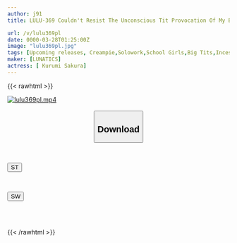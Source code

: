 ```yaml
---
author: j91
title: LULU-369 Couldn't Resist The Unconscious Tit Provocation Of My Busty J-girl Niece Who Goes To Shin-Okubo And Immediately Fucked Her Dynamite! I Made Her Cum Until She Was In Tears With A Lecture From My Hard Uncle's Big Dick.

url: /v/lulu369pl
date: 0000-03-28T01:25:00Z
image: "lulu369pl.jpg"
tags: [Upcoming releases, Creampie,Solowork,School Girls,Big Tits,Incest	]
maker: [LUNATICS]
actress: [ Kurumi Sakura]
---
```



{{< rawhtml >}}

<div class="video" data-videoid="pending_link.html">
    <a href="javascript:;">
        <img src="/v/lulu369pl/lulu369pl.jpg" width="WIDTH" height="HEIGHT" alt="lulu369pl.mp4" loading="lazy">
    </a>
</div>

<script type="text/javascript" src="https://j91.asia/asset/on-demand-pend.js"></script>

<br>
  <link rel="stylesheet" href="https://j91.asia/asset/bs5.css">
  
  <center>
  <button class="btn btn-primary" type="button" data-bs-toggle="collapse" data-bs-target=".multi-collapse" aria-expanded="false" aria-controls="multiCollapseExample1 multiCollapseExample2"><h2>Download</h2></button></center>
</p>
<div class="row">
  <div class="col">
    <div class="collapse multi-collapse" id="multiCollapseExample1">
      <div class="card card-body">
	      	      <br>
<div class="buttons">  
<p><a href="https://j91.asia/pending_link.html" target="_blank"><button class="btn-hover color-3"><i class="fa fa-download"></i> ST</button></a></p></div>
    </div>
  </div>
</div>
  <div class="col">
    <div class="collapse multi-collapse" id="multiCollapseExample2">
      <div class="card card-body">
	      <br>
<div class="buttons">
<p><a href="https://j91.asia/pending_link.html" target="_blank"><button class="btn-hover color-2"><i class="fa fa-download"></i> SW</button></a></p></div>
<br><br>
      </div>
    </div>
  </div>
</div>

{{< /rawhtml >}}